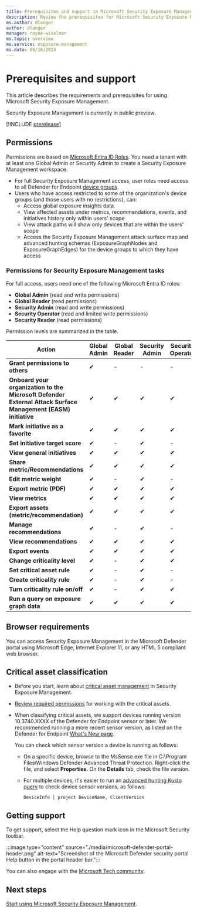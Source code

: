 ```yaml
---
title: Prerequisites and support in Microsoft Security Exposure Management
description: Review the prerequisites for Microsoft Security Exposure Management.
ms.author: dlanger
author: dlanger
manager: rayne-wiselman
ms.topic: overview
ms.service: exposure-management
ms.date: 09/16/2024
---
```


# Prerequisites and support

This article describes the requirements and prerequisites for using Microsoft Security Exposure Management.

Security Exposure Management is currently in public preview.

[!INCLUDE [prerelease](../includes/prerelease.md)]

## Permissions

Permissions are based on [Microsoft Entra ID Roles](/entra/identity/role-based-access-control/custom-overview). You need a tenant with at least one Global Admin or Security Admin to create a Security Exposure Management workspace.

- For full Security Exposure Management access, user roles need access to all Defender for Endpoint  [device groups](/microsoft-365/security//defender-endpoint/machine-groups).
- Users who have access restricted to some of the organization's device groups (and those users with no restrictions), can:
    - Access global exposure insights data.
    - View affected assets under metrics, recommendations, events, and initiatives history only within users' scope
    - View attack paths will show only devices that are within the users' scope
    - Access the Security Exposure Management attack surface map and advanced hunting schemas (ExposureGraphNodes and ExposureGraphEdges) for the device groups to which they have access

### Permissions for Security Exposure Management tasks

For full access, users need one of the following Microsoft Entra ID roles:

- **Global Admin** (read and write permissions)
- **Global Reader** (read permissions)
- **Security Admin** (read and write permissions)
- **Security Operator** (read and limited write permissions)
- **Security Reader** (read permissions)

Permission levels are summarized in the table.

| Action| Global Admin |Global Reader | Security Admin  | Security Operator | Security Reader |
|---------|---------|---------|---------|---------|---------|
| **Grant permissions to others** | ✔       |  -       |   -      | - | -|
|  **Onboard your organization to the Microsoft Defender External Attack Surface Management (EASM) initiative**   | ✔       |  ✔       |   ✔      | ✔ | ✔ |
|  **Mark initiative as a favorite**   | ✔       |  ✔       |   ✔      | ✔ | ✔ |
| **Set initiative target score** | ✔       |  -       |   ✔      | - | - |
|  **View general initiatives**  | ✔       |  ✔       |   ✔      | ✔ | ✔ |
|  **Share metric/Recommendations**   | ✔       |  ✔       |   ✔      | ✔ | ✔ |
| **Edit metric weight** | ✔       |  -       |   ✔     | - | - |
| **Export metric (PDF)** | ✔       |  ✔       |   ✔      | ✔ | ✔ |
|  **View metrics**  | ✔       |  ✔       |   ✔      | ✔ | ✔ |
| **Export assets (metric/recommendation)**  | ✔       |  ✔       |   ✔      | ✔ | ✔ |
|  **Manage recommendations**  |    ✔    | -  |  ✔  |   -      | - |
|  **View recommendations**  | ✔       |  ✔       |   ✔      | ✔ | ✔ |
|  **Export events**  | ✔       |  ✔       |   ✔      | ✔ | ✔ |
|  **Change criticality level**  | ✔       |  -       |   ✔      | ✔ | - |
| **Set critical asset rule** | ✔       |  -       |   ✔      | - | - |
|  **Create criticality rule**  | ✔       |    -    |   ✔      | - | - |
|  **Turn criticality rule on/off**  | ✔       |    -    |   ✔      | ✔ | - |
|  **Run a query on exposure graph data**  |    ✔    |   ✔     |  ✔       | ✔ | ✔ |

## Browser requirements

You can access Security Exposure Management in the Microsoft Defender portal using Microsoft Edge, Internet Explorer 11, or any HTML 5 compliant web browser.

## Critical asset classification

- Before you start, learn about [critical asset management](critical-asset-management.md) in Security Exposure Management.
- [Review required permissions](prerequisites.md#permissions) for working with the critical assets.
- When classifying critical assets, we support devices running version 10.3740.XXXX of the Defender for Endpoint sensor or later. We recommended running a more recent sensor version, as listed on the Defender for Endpoint [What's New page](/defender-endpoint/windows-whatsnew).

    You can check which sensor version a device is running as follows:

    - On a specific device, browse to the MsSense.exe file in
C:\Program Files\Windows Defender Advanced Threat Protection. Right-click the file, and select **Properties**. On the **Details** tab, check the file version.
    - For multiple devices, it's easier to run an [advanced hunting Kusto query](/defender-xdr/advanced-hunting-query-language) to check device sensor versions, as follows:

        ``` DeviceInfo | project DeviceName, ClientVersion ```



## Getting support

To get support, select the Help question mark icon in the Microsoft Security toolbar.

:::image type="content" source="./media/microsoft-defender-portal-header.png" alt-text="Screenshot of the Microsoft Defender security portal Help button in the portal header bar.":::

You can also engage with the [Microsoft Tech community](https://techcommunity.microsoft.com/).  

## Next steps

[Start using Microsoft Security Exposure Management](get-started-exposure-management.md).
